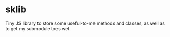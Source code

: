 # sklib
Tiny JS library to store some useful-to-me methods and classes, as well as to get my submodule toes wet.
